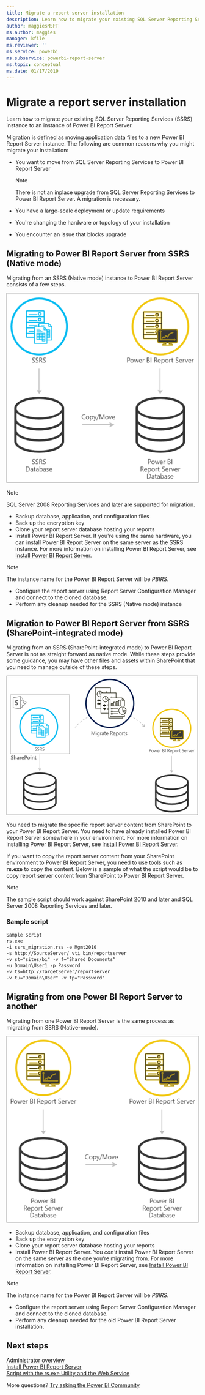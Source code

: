 ```yaml
---
title: Migrate a report server installation
description: Learn how to migrate your existing SQL Server Reporting Services instance to an instance of Power BI Report Server.
author: maggiesMSFT
ms.author: maggies
manager: kfile
ms.reviewer: ''
ms.service: powerbi
ms.subservice: powerbi-report-server
ms.topic: conceptual
ms.date: 01/17/2019
---
```


# Migrate a report server installation

Learn how to migrate your existing SQL Server Reporting Services (SSRS) instance to an instance of Power BI Report Server.

Migration is defined as moving application data files to a new Power BI Report Server instance. The following are common reasons why you might migrate your installation:

* You want to move from SQL Server Reporting Services to Power BI Report Server
  
  > [!NOTE]
  > There is not an inplace upgrade from SQL Server Reporting Services to Power BI Report Server. A migration is necessary.

* You have a large-scale deployment or update requirements
* You're changing the hardware or topology of your installation
* You encounter an issue that blocks upgrade

## Migrating to Power BI Report Server from SSRS (Native mode)

Migrating from an SSRS (Native mode) instance to Power BI Report Server consists of a few steps.

![Migrate from SSRS native mode to Power BI Report Server](media/migrate-report-server/migrate-from-ssrs-native.png "Migrate from SSRS native mode to Power BI Report Server")

> [!NOTE]
> SQL Server 2008 Reporting Services and later are supported for migration.

* Backup database, application, and configuration files
* Back up the encryption key
* Clone your report server database hosting your reports
* Install Power BI Report Server. If you're using the same hardware, you can install Power BI Report Server on the same server as the SSRS instance. For more information on installing Power BI Report Server, see [Install Power BI Report Server](install-report-server.md).

> [!NOTE]
> The instance name for the Power BI Report Server will be *PBIRS*.

* Configure the report server using Report Server Configuration Manager and connect to the cloned database.
* Perform any cleanup needed for the SSRS (Native mode) instance

## Migration to Power BI Report Server from SSRS (SharePoint-integrated mode)

Migrating from an SSRS (SharePoint-integrated mode) to Power BI Report Server is not as straight forward as native mode. While these steps provide some guidance, you may have other files and assets within SharePoint that you need to manage outside of these steps.

![Migrate from SSRS SharePoint-integrated mode to Power BI Report Server](media/migrate-report-server/migrate-from-ssrs-sharepoint.png "Migrate from SSRS SharePoint-integrated mode to Power BI Report Server")

You need to migrate the specific report server content from SharePoint to your Power BI Report Server. You need to have already installed Power BI Report Server somewhere in your environment. For more information on installing Power BI Report Server, see [Install Power BI Report Server](install-report-server.md).

If you want to copy the report server content from your SharePoint environment to Power BI Report Server, you need to use tools such as **rs.exe** to copy the content. Below is a sample of what the script would be to copy report server content from SharePoint to Power BI Report Server.

> [!NOTE]
> The sample script should work against SharePoint 2010 and later and SQL Server 2008 Reporting Services and later.

### Sample script

```
Sample Script
rs.exe
-i ssrs_migration.rss -e Mgmt2010
-s http://SourceServer/_vti_bin/reportserver
-v st="sites/bi" -v f="Shared Documents“
-u Domain\User1 -p Password
-v ts=http://TargetServer/reportserver
-v tu="Domain\User" -v tp="Password"
```

## Migrating from one Power BI Report Server to another

Migrating from one Power BI Report Server is the same process as migrating from SSRS (Native-mode).

![Migrate from Power BI Report Server to Power BI Report Server](media/migrate-report-server/migrate-from-pbirs.png "Migrate from Power BI Report Server to Power BI Report Server")

* Backup database, application, and configuration files
* Back up the encryption key
* Clone your report server database hosting your reports
* Install Power BI Report Server. You *can't* install Power BI Report Server on the same server as the one you're migrating from. For more information on installing Power BI Report Server, see [Install Power BI Report Server](install-report-server.md).

> [!NOTE]
> The instance name for the Power BI Report Server will be *PBIRS*.

* Configure the report server using Report Server Configuration Manager and connect to the cloned database.
* Perform any cleanup needed for the old Power BI Report Server installation.

## Next steps

[Administrator overview](admin-handbook-overview.md)  
[Install Power BI Report Server](install-report-server.md)  
[Script with the rs.exe Utility and the Web Service](https://docs.microsoft.com/sql/reporting-services/tools/script-with-the-rs-exe-utility-and-the-web-service)

More questions? [Try asking the Power BI Community](https://community.powerbi.com/)
